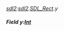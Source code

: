 _[sdl2](../../modules/sdl2/sdl2-module.md):[sdl2](../../modules/sdl2/sdl2-module.md).[SDL\_Rect](../../modules/sdl2/sdl2-sdl_rect.md).y_
##### Field y:[Int](../../modules/wonkey/wonkey-types-int.md)
